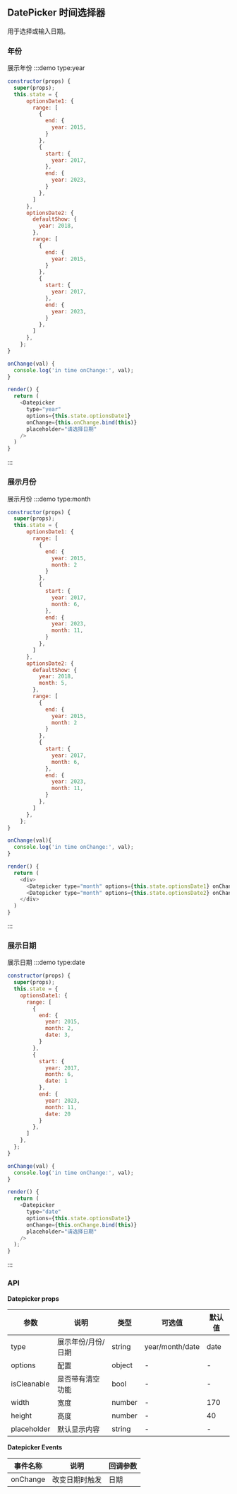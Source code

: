 ## DatePicker 时间选择器

用于选择或输入日期。


### 年份
展示年份
:::demo type:year
```js
constructor(props) {
  super(props);
  this.state = {
      optionsDate1: {
        range: [
          {
            end: {
              year: 2015,
            }
          },
          {
            start: {
              year: 2017,
            },
            end: {
              year: 2023,
            }
          },
        ]
      },
      optionsDate2: {
        defaultShow: {
          year: 2018,
        },
        range: [
          {
            end: {
              year: 2015,
            }
          },
          {
            start: {
              year: 2017,
            },
            end: {
              year: 2023,
            }
          },
        ]
      },
    };
}

onChange(val) {
  console.log('in time onChange:', val);
}

render() {
  return (
    <Datepicker 
      type="year" 
      options={this.state.optionsDate1} 
      onChange={this.onChange.bind(this)} 
      placeholder="请选择日期"
    />
  )
}
```
:::


### 展示月份
展示月份
:::demo type:month
```js
constructor(props) {
  super(props);
  this.state = {
      optionsDate1: {
        range: [
          {
            end: {
              year: 2015,
              month: 2
            }
          },
          {
            start: {
              year: 2017,
              month: 6,
            },
            end: {
              year: 2023,
              month: 11,
            }
          },
        ]
      },
      optionsDate2: {
        defaultShow: {
          year: 2018,
          month: 5,
        },
        range: [
          {
            end: {
              year: 2015,
              month: 2
            }
          },
          {
            start: {
              year: 2017,
              month: 6,
            },
            end: {
              year: 2023,
              month: 11,
            }
          },
        ]
      },
    };
}

onChange(val){
  console.log('in time onChange:', val);
}

render() {
  return (
    <div>
      <Datepicker type="month" options={this.state.optionsDate1} onChange={this.onChange.bind(this)} placeholder="请选择日期"/>
      <Datepicker type="month" options={this.state.optionsDate2} onChange={this.onChange.bind(this)} className="ml20"/>
    </div>
  )
}
```
:::


### 展示日期
展示日期
:::demo type:date
```js
constructor(props) {
  super(props);
  this.state = {
    optionsDate1: {
      range: [
        {
          end: {
            year: 2015,
            month: 2,
            date: 3,
          }
        },
        {
          start: {
            year: 2017,
            month: 6,
            date: 1
          },
          end: {
            year: 2023,
            month: 11,
            date: 20
          }
        },
      ]
    },
  };
}

onChange(val) {
  console.log('in time onChange:', val);
}

render() {
  return (
    <Datepicker 
      type="date" 
      options={this.state.optionsDate1} 
      onChange={this.onChange.bind(this)} 
      placeholder="请选择日期"
    />
  );
}
```
:::


### API

**Datepicker props**

| 参数      | 说明          | 类型      | 可选值                           | 默认值  |
|---------- |-------------- |---------- |--------------------------------  |-------- |
| type | 展示年份/月份/日期 | string | year/month/date | date |
| options | 配置 | object | - | - |
| isCleanable | 是否带有清空功能 | bool | - | - |
| width | 宽度 | number | - | 170 |
| height | 高度 | number | - | 40 |
| placeholder | 默认显示内容 | string | - | - |

**Datepicker Events**

| 事件名称 | 说明 | 回调参数 |
|---------- |-------- |---------- |
| onChange | 改变日期时触发 | 日期 |
